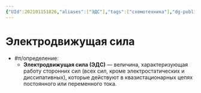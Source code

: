 ```yaml
---
{"UId":202101151826,"aliases":["ЭДС"],"tags":["схемотехника"],"dg-publish":true,"permalink":"/7-radio-engineering/elektrodvizhushhaya-sila/","dgPassFrontmatter":true}
---
```



# Электродвижущая сила

- #π/определение:
	- **Электродвижущая сила (ЭДС)** — величина, характеризующая работу сторонних сил (всех сил, кроме электростатических и диссипативных), которые действуют в квазистационарных цепях постоянного или переменного тока. 